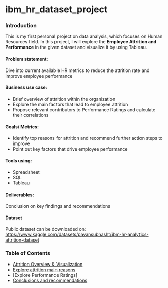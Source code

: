 # ibm_hr_dataset_project

### Introduction
This is my first personal project on data analysis, which focuses on Human Resources field. In this project, I will explore the **Employee Attrition and Performance** in the given dataset and visualize it by using Tableau.

#### Problem statement:
Dive into current available HR metrics to reduce the attrition rate and improve employee performance

#### Business use case:
* Brief overview of attrition within the organization 
* Explore the main factors that lead to employee attrition
* Propose relevant contributors to Performance Ratings and calculate their correlations

#### Goals/ Metrics:
* Identify top reasons for attrition and recommend further action steps to improve
* Point out key factors that drive employee performance 

#### Tools using:
* Spreadsheet
* SQL
* Tableau

#### Deliverables:
Conclusion on key findings and recommendations

#### Dataset
Public dataset can be downloaded on: 
https://www.kaggle.com/datasets/pavansubhasht/ibm-hr-analytics-attrition-dataset

### Table of Contents
* [Attrition Overview & Visualization](https://github.com/duongvu1311/ibm_hr_dataset_project/tree/main/attrition_overview)
* [Explore attrition main reasons](https://github.com/duongvu1311/ibm_hr_dataset_project/tree/main/attrition_explore_main_reasons)
* [Explore Performance Ratings]
* [Conclusions and recommendations](https://github.com/duongvu1311/ibm_hr_dataset_project/tree/main/conclusion_recommendations_limitations)

